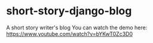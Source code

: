 # short-story-django-blog
A short story writer's blog
You can watch the demo here: https://www.youtube.com/watch?v=bYKwT0Zc3D0
